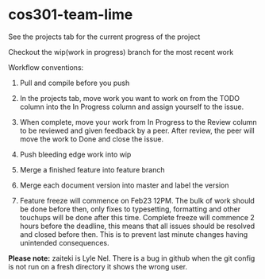 # cos301-team-lime
See the projects tab for the current progress of the project

Checkout the wip(work in progress) branch for the most recent work

Workflow conventions:

1. Pull and compile before you push

2. In the projects tab, move work you want to work on from the TODO column into the In Progress column and assign yourself to the issue.

3. When complete, move your work from In Progress to the Review column to be reviewed and given feedback by a peer. After review, the peer will move the work to Done and close the issue.

3. Push bleeding edge work into wip

4. Merge a finished feature into feature branch

5. Merge each document version into master and label the version

6. Feature freeze will commence on Feb23 12PM. The bulk of work should be done before then, only fixes to typesetting, formatting and other touchups will be done after this time. Complete freeze will commence 2 hours before the deadline, this means that all issues should be resolved and closed before then. This is to prevent last minute changes having unintended consequences.

**Please note:** zaiteki is Lyle Nel. There is a bug in github when the git config is not run on a fresh directory it shows the wrong user.
